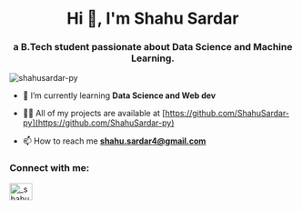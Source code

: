 <h1 align="center">Hi 👋, I'm Shahu Sardar</h1>
<h3 align="center">a B.Tech student passionate about Data Science and Machine Learning.</h3>

<p align="left"> <img src="https://komarev.com/ghpvc/?username=shahusardar-py&label=Profile%20views&color=0e75b6&style=flat" alt="shahusardar-py" /> </p>

- 🌱 I’m currently learning **Data Science and Web dev**

- 👨‍💻 All of my projects are available at [https://github.com/ShahuSardar-py](https://github.com/ShahuSardar-py)

- 📫 How to reach me **shahu.sardar4@gmail.com**

<h3 align="left">Connect with me:</h3>
<p align="left">
<a href="https://instagram.com/_shahu_sardar" target="blank"><img align="center" src="https://raw.githubusercontent.com/rahuldkjain/github-profile-readme-generator/master/src/images/icons/Social/instagram.svg" alt="_shahu_sardar" height="30" width="40" /></a>
</p>

